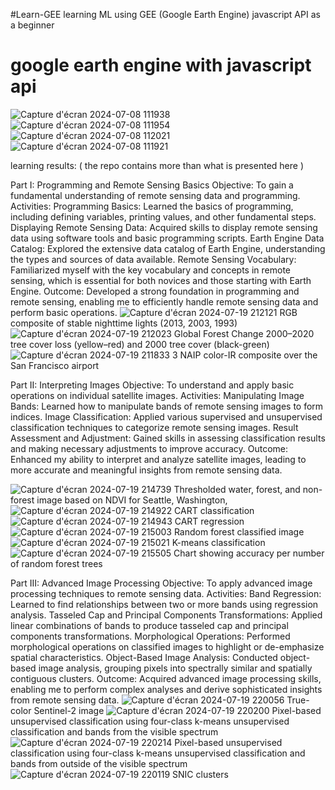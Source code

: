 #Learn-GEE
learning ML using GEE (Google Earth Engine) javascript API as a beginner 

# google earth engine with javascript api 


![Capture d'écran 2024-07-08 111938](https://github.com/an162/GEE/assets/120314934/45d52321-334b-49c0-9d72-4d2c24682509)
![Capture d'écran 2024-07-08 111954](https://github.com/an162/GEE/assets/120314934/d13edef1-2ad0-4a22-9fd0-9a6eae216171)
![Capture d'écran 2024-07-08 112021](https://github.com/an162/GEE/assets/120314934/ab7f4c2b-abf6-4073-83e9-e68d0744c08c)
![Capture d'écran 2024-07-08 111921](https://github.com/an162/GEE/assets/120314934/ac493da9-0b56-41f9-9925-44d40f14569a)


learning results: ( the repo contains more than what is presented here )

Part I: Programming and Remote Sensing Basics
Objective: To gain a fundamental understanding of remote sensing data and programming.
Activities:
Programming Basics: Learned the basics of programming, including defining variables, printing values, and other fundamental steps.
Displaying Remote Sensing Data: Acquired skills to display remote sensing data using software tools and basic programming scripts.
Earth Engine Data Catalog: Explored the extensive data catalog of Earth Engine, understanding the types and sources of data available.
Remote Sensing Vocabulary: Familiarized myself with the key vocabulary and concepts in remote sensing, which is essential for both novices and those starting with Earth Engine.
Outcome: Developed a strong foundation in programming and remote sensing, enabling me to efficiently handle remote sensing data and perform basic operations.
![Capture d'écran 2024-07-19 212121](https://github.com/user-attachments/assets/612156a2-8bff-4646-b16a-9df9cc7b619b)
RGB composite of stable nighttime lights (2013, 2003, 1993)
![Capture d'écran 2024-07-19 212023](https://github.com/user-attachments/assets/30948a54-ee2d-4423-9d13-8f675c5d0e0f)
Global Forest Change 2000–2020 tree cover loss (yellow–red) and 2000 tree cover (black-green)
![Capture d'écran 2024-07-19 211833](https://github.com/user-attachments/assets/371d5e9e-389f-456d-bcec-5888d2f03d66)
3 NAIP color-IR composite over the San Francisco airport

Part II: Interpreting Images
Objective: To understand and apply basic operations on individual satellite images.
Activities:
Manipulating Image Bands: Learned how to manipulate bands of remote sensing images to form indices.
Image Classification: Applied various supervised and unsupervised classification techniques to categorize remote sensing images.
Result Assessment and Adjustment: Gained skills in assessing classification results and making necessary adjustments to improve accuracy.
Outcome: Enhanced my ability to interpret and analyze satellite images, leading to more accurate and meaningful insights from remote sensing data.

![Capture d'écran 2024-07-19 214739](https://github.com/user-attachments/assets/7418ce3f-22f5-4b5d-8f60-bf28487e01ba)
Thresholded water, forest, and non-forest image based on NDVI for Seattle, Washington,
![Capture d'écran 2024-07-19 214922](https://github.com/user-attachments/assets/40be73de-7c75-4b27-8bfa-28c213775508)
CART classification                 
![Capture d'écran 2024-07-19 214943](https://github.com/user-attachments/assets/c3977d64-61f9-4796-b45b-0428313b8d6f)
CART regression
![Capture d'écran 2024-07-19 215003](https://github.com/user-attachments/assets/9649e055-cdbf-4d05-953e-1c70a3fda0cd)
Random forest classified image      
![Capture d'écran 2024-07-19 215021](https://github.com/user-attachments/assets/4fa8f8dd-3d37-444c-b734-3435ddc462be)
K-means classification
![Capture d'écran 2024-07-19 215505](https://github.com/user-attachments/assets/1ef5445f-2801-4ef0-aeeb-1c15224cb1fc)
Chart showing accuracy per number of random forest trees 



Part III: Advanced Image Processing
Objective: To apply advanced image processing techniques to remote sensing data.
Activities:
Band Regression: Learned to find relationships between two or more bands using regression analysis.
Tasseled Cap and Principal Components Transformations: Applied linear combinations of bands to produce tasseled cap and principal components transformations.
Morphological Operations: Performed morphological operations on classified images to highlight or de-emphasize spatial characteristics.
Object-Based Image Analysis: Conducted object-based image analysis, grouping pixels into spectrally similar and spatially contiguous clusters.
Outcome: Acquired advanced image processing skills, enabling me to perform complex analyses and derive sophisticated insights from remote sensing data.
![Capture d'écran 2024-07-19 220056](https://github.com/user-attachments/assets/d126a4c7-33e6-4e90-8d23-bb33f3b230eb)
True-color Sentinel-2 image
![Capture d'écran 2024-07-19 220200](https://github.com/user-attachments/assets/90d878e4-161d-4820-9fab-661d20836189)
Pixel-based unsupervised classification using four-class k-means unsupervised classification and bands from the visible spectrum
![Capture d'écran 2024-07-19 220214](https://github.com/user-attachments/assets/42bda609-197e-4b2d-9e57-26370a2ef913)
Pixel-based unsupervised classification using four-class k-means unsupervised classification and bands from outside of the visible spectrum
![Capture d'écran 2024-07-19 220119](https://github.com/user-attachments/assets/c35f5971-84d3-43d0-9e5b-cf3a5bccdf68)
SNIC clusters

